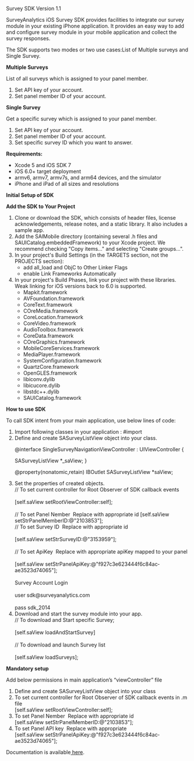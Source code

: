 Survey SDK Version 1.1

SurveyAnalytics iOS Survey SDK provides facilities to integrate our survey module in your existing iPhone application. It provides an easy way to add and configure survey module in your mobile application and collect the survey responses.

The SDK supports two modes or two use cases:List of Multiple surveys and Single Survey.
<p><b>Multiple Surveys</b></p>
List of all surveys which is assigned to your panel member.
<ol><li>Set API key of your account.</li>
<li>Set panel member ID of your account.</li></ol>
<p><b>Single Survey</b></p>
Get a specific survey which is assigned to your panel member.
<ol><li>Set API key of your account.</li>
<li>Set panel member ID of your account.</li>
<li> Set specific survey ID which you want to answer.</li></ol>
<p><b>Requirements:</b></p>
<ul><li>Xcode 5 and iOS SDK 7</li>
<li>iOS 6.0+ target deployment</li>
<li> armv6, armv7, armv7s, and arm64 devices, and the simulator</li>
<li>iPhone and iPad of all sizes and resolutions</li></ul>

<p><b>Initial Setup of SDK</b></p>
<b>Add the SDK to Your Project</b>
<ol><li> Clone or download the SDK, which consists of header files, license acknowledgements, release notes, and a static library. It also includes a sample app.</li>
<li> Add the SAlMobile directory (containing several .h files and SAUICatalog.embeddedFramework) to your Xcode project. We recommend checking "Copy items..." and selecting "Create groups...".</li>
<li>In your project's Build Settings (in the TARGETS section, not the PROJECTS section):
<ul style="list-style-type:circle"><li> add ­all_load and ­ObjC to Other Linker Flags</li>
<li>enable Link Frameworks Automatically</li></ul>
<li> In your project's Build Phases, link your project with these libraries. Weak linking for iOS versions back to 6.0 is supported.
<ul style="list-style-type:circle"><li> Mapkit.framework</li>
<li> AVFoundation.framework</li>
<li> CoreText.framework</li>
<li> COreMedia.framework</li>
<li> CoreLocation.framework</li>
<li>CoreVideo.framework</li>
<li> AudioToolbox.framework</li>
<li> CoreData.framework</li>
<li>COreGraphics.framework</li>
<li> MobileCoreServices.framework</li><li> MediaPlayer.framework</li>
<li> SystemConfiguration.framework</li><li>QuartzCore.framework</li>
<li>OpenGLES.framework</li>
<li> libiconv.dylib</li>
<li>libicucore.dylib</li>
<li> libstdc++.dylib</li>
<li>SAUICatalog.framework</li></ul></li></ol>
<p><b>How to use SDK</b></p>
To call SDK intent from your main application, use below lines of code:
<ol><li>Import following classes in your application : #import <SAUICatalog/SASurveyListView.h></li>
<li> Define and create SASurveyListView object into your class.
<p>@interface SingleSurveyNavigationViewController : UIViewController {</p>
SASurveyListView *_saView; }
<p>@property(nonatomic,retain) IBOutlet SASurveyListView *saView;</p></li>
<li> Set the properties of created objects.
<br>// To set current controller for Root Observer of SDK callback events</br><br>[self.saView setRootViewController:self];</br>
<br>// To set Panel Nember ­ Replace with appropriate id [self.saView setStrPanelMemberID:@"2103853"];
<br>// To set Survey ID ­ Replace with appropriate id </br><br>[self.saView setStrSurveyID:@"3153959"];</br>
<br>// To set ApiKey ­ Replace with appropriate apiKey mapped to your panel</br><br> [self.saView setStrPanelApiKey:@"f927c3e6­2344­4f6c­84ac­ae3523d74065"];</br>
<br>Survey Account Login</br>
<br>user­ sdk@surveyanalytics.com</br><br> pass­ sdk_2014</br></li>
<li> Download and start the survey module into your app.
<br>// To download and Start specific Survey;</br>
<br>[self.saView loadAndStartSurvey]</br>
<br>// To download and launch Survey list </br>
<br>[self.saView loadSurveys];</br></li></ol>
<p><b>Mandatory setup</b></p>
Add below permissions in main application’s “viewController” file
<ol><li>Define and create SASurveyListView object into your class</li>
<li>To set current controller for Root Observer of SDK callback events in .m file<br>[self.saView setRootViewController:self];</br></li>
<li>To set Panel Nember ­ Replace with appropriate id
<br>[self.saView setStrPanelMemberID:@"2103853"];</br></li>
<li> To set Panel API key ­ Replace with appropriate
<br>[self.saView setStrPanelApiKey:@"f927c3e6­2344­4f6c­84ac­ae3523d74065"];</br></li></ol> 
<p>Documentation is available<a href="https://github.com/surveyanalyticscorp/Mobile-SDK/blob/master/iOS/integrationGuide.pdf"> here</a>.</p>
